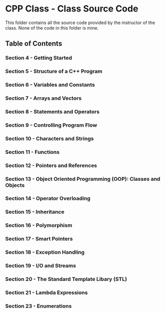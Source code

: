 # CPP Class - Class Source Code

This folder contains all the source code provided by the instructor of the class. None of the code in this folder is mine.


## Table of Contents

### Section 4 - Getting Started
### Section 5 - Structure of a C++ Program
### Section 6 - Variables and Constants
### Section 7 - Arrays and Vectors
### Section 8 - Statements and Operators
### Section 9 - Controlling Program Flow
### Section 10 - Characters and Strings
### Section 11 - Functions
### Section 12 - Pointers and References
### Section 13 - Object Oriented Programming (OOP): Classes and Objects
### Section 14 - Operator Overloading
### Section 15 - Inheritance
### Section 16 - Polymorphism
### Section 17 - Smart Pointers
### Section 18 - Exception Handling
### Section 19 - I/O and Streams
### Section 20 - The Standard Template Libary (STL)
### Section 21 - Lambda Expressions
### Section 23 - Enumerations